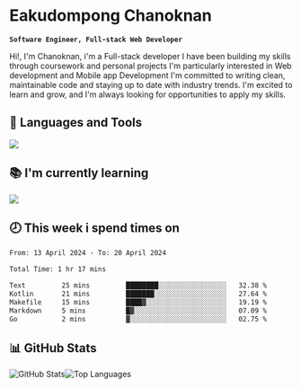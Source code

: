 # Eakudompong Chanoknan

**`Software Engineer, Full-stack Web Developer`**

<p>Hi!, I'm Chanoknan, i'm a Full-stack developer I have been building my skills
through coursework and personal projects I'm particularly interested in Web development
and Mobile app Development I'm committed to writing clean, maintainable
code and staying up to date with industry trends. I'm excited to learn
and grow, and I'm always looking for opportunities to apply my skills.</p>

## 🔧 Languages and Tools

  <a href="https://skillicons.dev">
    <img src="https://skillicons.dev/icons?i=typescript,javascript,html,css,php,java,python,laravel,nodejs,mongodb,react,nextjs,tailwind,mysql,planetscale,postgres,firebase&perline=9" />
  </a>
  
## 📚 I'm currently learning
  <a href="https://skillicons.dev">
    <img src="https://skillicons.dev/icons?i=go,rust,kotlin,androidstudio,graphql,docker,kubernetes,gcp,aws" />
  </a>

## 🕗 This week i spend times on

<!--START_SECTION:waka-->

```txt
From: 13 April 2024 - To: 20 April 2024

Total Time: 1 hr 17 mins

Text         25 mins         ████████░░░░░░░░░░░░░░░░░   32.38 %
Kotlin       21 mins         ███████░░░░░░░░░░░░░░░░░░   27.64 %
Makefile     15 mins         ████▓░░░░░░░░░░░░░░░░░░░░   19.19 %
Markdown     5 mins          █▓░░░░░░░░░░░░░░░░░░░░░░░   07.09 %
Go           2 mins          ▓░░░░░░░░░░░░░░░░░░░░░░░░   02.75 %
```

<!--END_SECTION:waka-->

## 📊 GitHub Stats

<p style="display: flex">
  <img alt="GitHub Stats" src="https://github-readme-stats.vercel.app/api?username=EC-9624&show_icons=true&theme=gruvbox&count_private=true"/>
  <img alt="Top Languages" src="https://github-readme-stats.vercel.app/api/top-langs/?username=EC-9624&layout=compact&theme=gruvbox" />  
</p>
